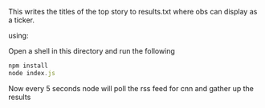 This writes the titles of the top story to results.txt where obs can display as a ticker.

using:
 
Open a shell in this directory and run the following

```js
npm install
node index.js
```

Now every 5 seconds node will poll the rss feed for cnn and gather up the results
